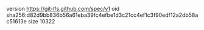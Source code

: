 version https://git-lfs.github.com/spec/v1
oid sha256:d82d9bb836b56a61eba39fc4efbe1d3c21cc4ef1c3f90edf12a2db58ac51613e
size 10322

